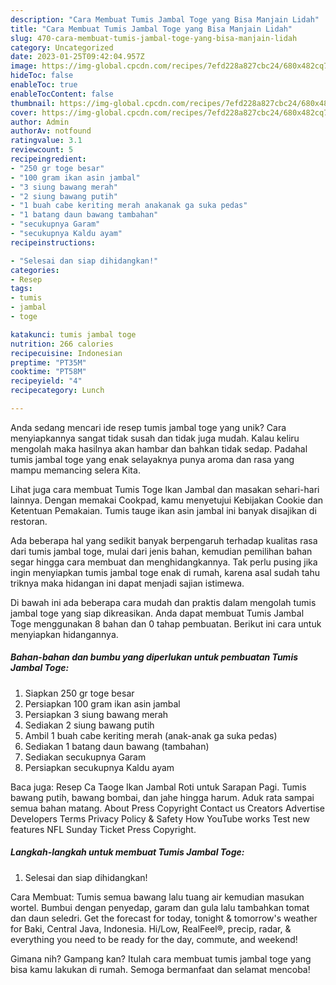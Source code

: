 ```yaml
---
description: "Cara Membuat Tumis Jambal Toge yang Bisa Manjain Lidah"
title: "Cara Membuat Tumis Jambal Toge yang Bisa Manjain Lidah"
slug: 470-cara-membuat-tumis-jambal-toge-yang-bisa-manjain-lidah
category: Uncategorized
date: 2023-01-25T09:42:04.957Z
image: https://img-global.cpcdn.com/recipes/7efd228a827cbc24/680x482cq70/tumis-jambal-toge-foto-resep-utama.jpg
hideToc: false
enableToc: true
enableTocContent: false
thumbnail: https://img-global.cpcdn.com/recipes/7efd228a827cbc24/680x482cq70/tumis-jambal-toge-foto-resep-utama.jpg
cover: https://img-global.cpcdn.com/recipes/7efd228a827cbc24/680x482cq70/tumis-jambal-toge-foto-resep-utama.jpg
author: Admin
authorAv: notfound
ratingvalue: 3.1
reviewcount: 5
recipeingredient:
- "250 gr toge besar"
- "100 gram ikan asin jambal"
- "3 siung bawang merah"
- "2 siung bawang putih"
- "1 buah cabe keriting merah anakanak ga suka pedas"
- "1 batang daun bawang tambahan"
- "secukupnya Garam"
- "secukupnya Kaldu ayam"
recipeinstructions:

- "Selesai dan siap dihidangkan!"
categories:
- Resep
tags:
- tumis
- jambal
- toge

katakunci: tumis jambal toge 
nutrition: 266 calories
recipecuisine: Indonesian
preptime: "PT35M"
cooktime: "PT58M"
recipeyield: "4"
recipecategory: Lunch

---
```





Anda sedang mencari ide resep tumis jambal toge yang unik? Cara menyiapkannya sangat tidak susah dan tidak juga mudah. Kalau keliru mengolah maka hasilnya akan hambar dan bahkan tidak sedap. Padahal tumis jambal toge yang enak selayaknya punya aroma dan rasa yang mampu memancing selera Kita.





Lihat juga cara membuat Tumis Toge Ikan Jambal dan masakan sehari-hari lainnya. Dengan memakai Cookpad, kamu menyetujui Kebijakan Cookie dan Ketentuan Pemakaian. Tumis tauge ikan asin jambal ini banyak disajikan di restoran.

Ada beberapa hal yang sedikit banyak berpengaruh terhadap kualitas rasa dari tumis jambal toge, mulai dari jenis bahan, kemudian pemilihan bahan segar hingga cara membuat dan menghidangkannya. Tak perlu pusing jika ingin menyiapkan tumis jambal toge enak di rumah, karena asal sudah tahu triknya maka hidangan ini dapat menjadi sajian istimewa.






Di bawah ini ada beberapa cara mudah dan praktis dalam mengolah tumis jambal toge yang siap dikreasikan. Anda dapat membuat Tumis Jambal Toge menggunakan 8 bahan dan 0 tahap pembuatan. Berikut ini cara untuk menyiapkan hidangannya.

<!--inarticleads1-->

##### Bahan-bahan dan bumbu yang diperlukan untuk pembuatan Tumis Jambal Toge:

1. Siapkan 250 gr toge besar
1. Persiapkan 100 gram ikan asin jambal
1. Persiapkan 3 siung bawang merah
1. Sediakan 2 siung bawang putih
1. Ambil 1 buah cabe keriting merah (anak-anak ga suka pedas)
1. Sediakan 1 batang daun bawang (tambahan)
1. Sediakan secukupnya Garam
1. Persiapkan secukupnya Kaldu ayam


Baca juga: Resep Ca Taoge Ikan Jambal Roti untuk Sarapan Pagi. Tumis bawang putih, bawang bombai, dan jahe hingga harum. Aduk rata sampai semua bahan matang. About Press Copyright Contact us Creators Advertise Developers Terms Privacy Policy &amp; Safety How YouTube works Test new features NFL Sunday Ticket Press Copyright. 

<!--inarticleads2-->

##### Langkah-langkah untuk membuat Tumis Jambal Toge:


1. Selesai dan siap dihidangkan!

Cara Membuat: Tumis semua bawang lalu tuang air kemudian masukan wortel. Bumbui dengan penyedap, garam dan gula lalu tambahkan tomat dan daun seledri. Get the forecast for today, tonight &amp; tomorrow&#39;s weather for Baki, Central Java, Indonesia. Hi/Low, RealFeel®, precip, radar, &amp; everything you need to be ready for the day, commute, and weekend! 

Gimana nih? Gampang kan? Itulah cara membuat tumis jambal toge yang bisa kamu lakukan di rumah. Semoga bermanfaat dan selamat mencoba!
